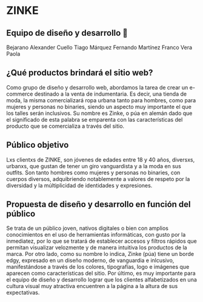 # ZINKE

## Equipo de diseño y desarrollo 🚀

Bejarano Alexander
Cuello Tiago
Márquez Fernando
Martínez Franco
Vera Paola

## ¿Qué productos brindará el sitio web?

Como grupo de diseño y desarrollo web, abordamos la tarea de crear un e-commerce destinado a la venta de indumentaria. Es decir, una tienda de moda, la misma comercializará ropa urbana tanto para hombres, como para mujeres y personas no binaries, siendo un aspecto muy importante el que los talles serán inclusivos. Su nombre es Zinke, o púa en alemán dado que el significado de esta palabra se emparenta con las características del producto que se comercializa a través del sitio.

## Público objetivo

Lxs clientxs de ZINKE, son jóvenes de edades entre 18 y 40 años, diversxs, urbanxs, que gustan de tener un giro vanguardista y a la moda en sus outfits. Son tanto hombres como mujeres y personas no binaries, con cuerpos diversos, adquibriendo notablemente a valores de respeto por la diversidad y la múltiplicidad de identidades y expresiones.

## Propuesta de diseño y desarrollo en función del público

Se trata de un público joven, nativos digitales o bien con amplios conocimientos en el uso de herramientas informáticas, con gusto por la inmediatez, por lo que se tratará de establecer accesos y filtros rápidos que permitan visualizar velozmente y de manera intuitiva los productos de la marca. Por otro lado, como su nombre lo indica, Zinke (púa) tiene un borde edgy, expresado en un diseño moderno, de vanguardia e inlcusivo, manifestándose a través de los colores, tipografías, logo e imágenes que aparecen como características del sitio. Por último, es muy importante para el equipo de diseño y desarrollo lograr que los clientes alfabetizados en una cultura visual muy atractiva encuentren a la página a la altura de sus expectativas. 